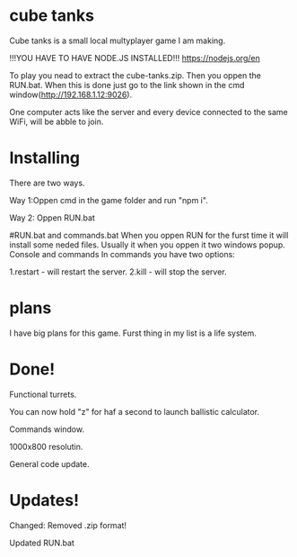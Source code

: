 # cube tanks
Cube tanks is a small local multyplayer game I am making.

!!!YOU HAVE TO HAVE NODE.JS INSTALLED!!! https://nodejs.org/en

To play you nead to extract the cube-tanks.zip.
Then you oppen the RUN.bat.
When this is done just go to the link shown in the cmd window(http://192.168.1.12:9026).

One computer acts like the server and every device connected to the same WiFi, will be abble to join.

# Installing
There are two ways.

Way 1:Oppen cmd in the game folder and run "npm i".

Way 2: Oppen RUN.bat

#RUN.bat and commands.bat
When you oppen RUN for the furst time it will install some neded files.
Usually it when you oppen it two windows popup.
Console and commands
In commands you have two options:

1.restart - will restart the server.
2.kill - will stop the server.

# plans
I have big plans for this game.
Furst thing in my list is a life system.

# Done!
Functional turrets.

You can now hold "z" for haf a second to launch ballistic calculator.

Commands window.

1000x800 resolutin.

General code update.

# Updates!
Changed:
Removed .zip format!

Updated RUN.bat
